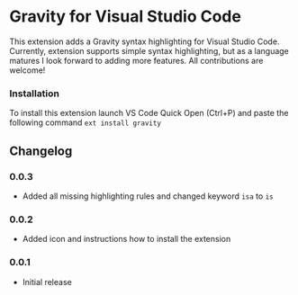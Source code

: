 # Gravity for Visual Studio Code

This extension adds a Gravity syntax highlighting for Visual Studio Code. Currently, extension 
supports simple syntax highlighting, but as a language matures I look forward to adding more features. 
All contributions are welcome!

### Installation
To install this extension launch VS Code Quick Open (Ctrl+P) and paste the following command `ext install gravity`

## Changelog

### 0.0.3
 * Added all missing highlighting rules and changed keyword `isa` to `is`  

### 0.0.2
 * Added icon and instructions how to install the extension

### 0.0.1 
 * Initial release
